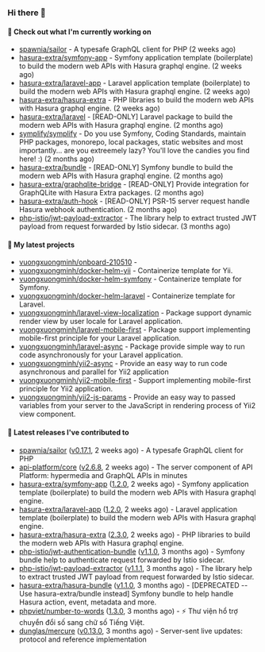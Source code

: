 ### Hi there 👋

#### 👷 Check out what I'm currently working on

- [spawnia/sailor](https://github.com/spawnia/sailor) - A typesafe GraphQL client for PHP (2 weeks ago)
- [hasura-extra/symfony-app](https://github.com/hasura-extra/symfony-app) - Symfony application template (boilerplate) to build the modern web APIs with Hasura graphql engine. (2 weeks ago)
- [hasura-extra/laravel-app](https://github.com/hasura-extra/laravel-app) - Laravel application template (boilerplate) to build the modern web APIs with Hasura graphql engine. (2 weeks ago)
- [hasura-extra/hasura-extra](https://github.com/hasura-extra/hasura-extra) - PHP libraries to build the modern web APIs with Hasura graphql engine. (2 weeks ago)
- [hasura-extra/laravel](https://github.com/hasura-extra/laravel) - [READ-ONLY] Laravel package to build the modern web APIs with Hasura graphql engine. (2 months ago)
- [symplify/symplify](https://github.com/symplify/symplify) - Do you use Symfony, Coding Standards, maintain PHP packages, monorepo, local packages, static websites and most importantly... are you extreemely lazy? You&#39;ll love the candies you find here! :) (2 months ago)
- [hasura-extra/bundle](https://github.com/hasura-extra/bundle) - [READ-ONLY] Symfony bundle to build the modern web APIs with Hasura graphql engine. (2 months ago)
- [hasura-extra/graphqlite-bridge](https://github.com/hasura-extra/graphqlite-bridge) - [READ-ONLY] Provide integration for GraphQLite with Hasura Extra packages. (2 months ago)
- [hasura-extra/auth-hook](https://github.com/hasura-extra/auth-hook) - [READ-ONLY] PSR-15 server request handle Hasura webhook authentication. (2 months ago)
- [php-istio/jwt-payload-extractor](https://github.com/php-istio/jwt-payload-extractor) - The library help to extract trusted JWT payload from request forwarded by Istio sidecar. (3 months ago)

#### 🌱 My latest projects

- [vuongxuongminh/onboard-210510](https://github.com/vuongxuongminh/onboard-210510) - 
- [vuongxuongminh/docker-helm-yii](https://github.com/vuongxuongminh/docker-helm-yii) - Containerize template for Yii.
- [vuongxuongminh/docker-helm-symfony](https://github.com/vuongxuongminh/docker-helm-symfony) - Containerize template for Symfony.
- [vuongxuongminh/docker-helm-laravel](https://github.com/vuongxuongminh/docker-helm-laravel) - Containerize template for Laravel.
- [vuongxuongminh/laravel-view-localization](https://github.com/vuongxuongminh/laravel-view-localization) - Package support dynamic render view by user locale for Laravel application.
- [vuongxuongminh/laravel-mobile-first](https://github.com/vuongxuongminh/laravel-mobile-first) - Package support implementing mobile-first principle for your Laravel application. 
- [vuongxuongminh/laravel-async](https://github.com/vuongxuongminh/laravel-async) - Package provide simple way to run code asynchronously for your Laravel application.
- [vuongxuongminh/yii2-async](https://github.com/vuongxuongminh/yii2-async) - Provide an easy way to run code asynchronous and parallel for Yii2 application
- [vuongxuongminh/yii2-mobile-first](https://github.com/vuongxuongminh/yii2-mobile-first) - Support implementing mobile-first principle for Yii2 application.
- [vuongxuongminh/yii2-js-params](https://github.com/vuongxuongminh/yii2-js-params) - Provide an easy way to passed variables from your server to the JavaScript in rendering process of Yii2 view component.

#### 🔭 Latest releases I've contributed to

- [spawnia/sailor](https://github.com/spawnia/sailor) ([v0.17.1](https://github.com/spawnia/sailor/releases/tag/v0.17.1), 2 weeks ago) - A typesafe GraphQL client for PHP
- [api-platform/core](https://github.com/api-platform/core) ([v2.6.8](https://github.com/api-platform/core/releases/tag/v2.6.8), 2 weeks ago) - The server component of API Platform: hypermedia and GraphQL APIs in minutes
- [hasura-extra/symfony-app](https://github.com/hasura-extra/symfony-app) ([1.2.0](https://github.com/hasura-extra/symfony-app/releases/tag/1.2.0), 2 weeks ago) - Symfony application template (boilerplate) to build the modern web APIs with Hasura graphql engine.
- [hasura-extra/laravel-app](https://github.com/hasura-extra/laravel-app) ([1.2.0](https://github.com/hasura-extra/laravel-app/releases/tag/1.2.0), 2 weeks ago) - Laravel application template (boilerplate) to build the modern web APIs with Hasura graphql engine.
- [hasura-extra/hasura-extra](https://github.com/hasura-extra/hasura-extra) ([2.3.0](https://github.com/hasura-extra/hasura-extra/releases/tag/2.3.0), 2 weeks ago) - PHP libraries to build the modern web APIs with Hasura graphql engine.
- [php-istio/jwt-authentication-bundle](https://github.com/php-istio/jwt-authentication-bundle) ([v1.1.0](https://github.com/php-istio/jwt-authentication-bundle/releases/tag/v1.1.0), 3 months ago) - Symfony bundle help to authenticate request forwarded by Istio sidecar.
- [php-istio/jwt-payload-extractor](https://github.com/php-istio/jwt-payload-extractor) ([v1.1.1](https://github.com/php-istio/jwt-payload-extractor/releases/tag/v1.1.1), 3 months ago) - The library help to extract trusted JWT payload from request forwarded by Istio sidecar.
- [hasura-extra/hasura-bundle](https://github.com/hasura-extra/hasura-bundle) ([v1.1.0](https://github.com/hasura-extra/hasura-bundle/releases/tag/v1.1.0), 3 months ago) - [DEPRECATED -- Use hasura-extra/bundle instead] Symfony bundle to help handle Hasura action, event, metadata and more.
- [phpviet/number-to-words](https://github.com/phpviet/number-to-words) ([1.3.0](https://github.com/phpviet/number-to-words/releases/tag/1.3.0), 3 months ago) - :zap: Thư viện hổ trợ chuyển đổi số sang chữ số Tiếng Việt.
- [dunglas/mercure](https://github.com/dunglas/mercure) ([v0.13.0](https://github.com/dunglas/mercure/releases/tag/v0.13.0), 3 months ago) - Server-sent live updates: protocol and reference implementation
